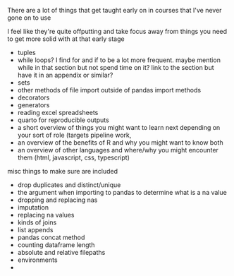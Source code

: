 There are a lot of things that get taught early on in courses that I've never gone on to use

I feel like they're quite offputting and take focus away from things you need to get more solid with at that early stage

- tuples
- while loops? I find for and if to be a lot more frequent. maybe mention while in that section but not spend time on it? link to the section but have it in an appendix or similar?
- sets
- other methods of file import outside of pandas import methods
- decorators
- generators
- reading excel spreadsheets
- quarto for reproducible outputs
- a short overview of things you might want to learn next depending on your sort of role (targets pipeline work,
- an overview of the benefits of R and why you might want to know both
- an overview of other languages and where/why you might encounter them (html, javascript, css, typescript)




misc things to make sure are included
- drop duplicates and distinct/unique
- the argument when importing to pandas to determine what is a na value
- dropping and replacing nas 
- imputation
- replacing na values
- kinds of joins
- list appends
- pandas concat method
- counting dataframe length
- absolute and relative filepaths
- environments
- 
